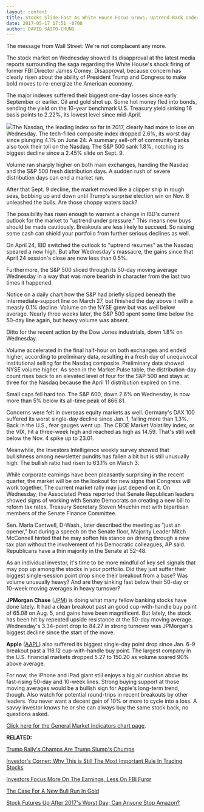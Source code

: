 ```yaml
---
layout: content
title: Stocks Slide Fast As White House Focus Grows; Uptrend Back Under Pressure
date: 2017-05-17 17:51 -0700
author: DAVID SAITO-CHUNG
---
```









The message from Wall Street: We're not complacent any more.


The stock market on Wednesday showed its disapproval at the latest media reports surrounding the saga regarding the White House's shock firing of former FBI Director James Comey. Disapproval, because concern has clearly risen about the ability of President Trump and Congress to make bold moves to re-energize the American economy.


The major indexes suffered their biggest one-day losses since early September or earlier. Oil and gold shot up. Some hot money fled into bonds, sending the yield on the 10-year benchmark U.S. Treasury yield sinking 16 basis points to 2.22%, its lowest level since mid-April.


![](https://www.investors.com/wp-content/uploads/2017/05/MP_4x3_051717-168x300.png)The Nasdaq, the leading index so far in 2017, clearly had more to lose on Wednesday. The tech-filled composite index dropped 2.6%, its worst day since plunging 4.1% on June 24. A summary sell-off of community banks also took their toll on the Nasdaq. The S&P 500 sank 1.8%, notching its biggest decline since a 2.45% slide on Sept. 9.


Volume ran sharply higher on both main exchanges, handing the Nasdaq and the S&P 500 fresh distribution days. A sudden rush of severe distribution days can end a market run.


After that Sept. 9 decline, the market moved like a clipper ship in rough seas, bobbing up and down until Trump's surprise election win on Nov. 8 unleashed the bulls. Are those choppy waters back?


The possibility has risen enough to warrant a change in IBD's current outlook for the market to "uptrend under pressure." This means new buys should be made cautiously. Breakouts are less likely to succeed. So raising some cash can shield your portfolio from further serious declines as well.


On April 24, IBD switched the outlook to "uptrend resumes" as the Nasdaq speared a new high. But after Wednesday's massacre, the gains since that April 24 session's close are now less than 0.5%.


Furthermore, the S&P 500 sliced through its 50-day moving average Wednesday in a way that was more bearish in character from the last two times it happened.


Notice on a daily chart how the S&P had briefly slipped beneath the intermediate-support line on March 27, but finished the day above it with a measly 0.1% decline. Volume on the NYSE grew but was well below average. Nearly three weeks later, the S&P 500 spent some time below the 50-day line again, but heavy volume was absent.


Ditto for the recent action by the Dow Jones industrials, down 1.8% on Wednesday.


Volume accelerated in the final half-hour on both exchanges and ended higher, according to preliminary data, resulting in a fresh day of unequivocal institutional selling for the Nasdaq composite. Preliminary data showed NYSE volume higher. As seen in the Market Pulse table, the distribution-day count rises back to an elevated level of four for the S&P 500 and stays at three for the Nasdaq because the April 11 distribution expired on time.


Small caps fell hard too. The S&P 600, down 2.6% on Wednesday, is now more than 5% below its all-time peak of 866.81.


Concerns were felt in overseas equity markets as well. Germany's DAX 100 suffered its worst single-day decline since Jan. 1, falling more than 1.3%. Back in the U.S., fear gauges went up. The CBOE Market Volatility index, or the VIX, hit a three-week high and reached as high as 14.59. That's still well below the Nov. 4 spike up to 23.01.


Meanwhile, the Investors Intelligence weekly survey showed that bullishness among newsletter pundits has fallen a bit but is still unusually high. The bullish ratio had risen to 63.1% on March 3.


While corporate earnings have been pleasantly surprising in the recent quarter, the market will be on the lookout for new signs that Congress will work together. The current market rally may just depend on it. On Wednesday, the Associated Press reported that Senate Republican leaders showed signs of working with Senate Democrats on creating a new bill to reform tax rates. Treasury Secretary Steven Mnuchin met with bipartisan members of the Senate Finance Committee.


Sen. Maria Cantwell, D-Wash., later described the meeting as "just an opener," but during a speech on the Senate floor, Majority Leader Mitch McConnell hinted that he may soften his stance on driving through a new tax plan without the involvement of his Democratic colleagues, AP said. Republicans have a thin majority in the Senate at 52-48.


As an individual investor, it's time to be more mindful of key sell signals that may pop up among the stocks in your portfolio. Did they just suffer their biggest single-session point drop since their breakout from a base? Was volume unusually heavy? And are they sinking fast below their 50-day or 10-week moving averages in heavy turnover?


**JPMorgan Chase** ([JPM](https://research.investors.com/quote.aspx?symbol=JPM)) is doing what many fellow banking stocks have done lately. It had a clean breakout past an good cup-with-handle buy point of 65.08 on Aug. 5, and gains have been magnificent. But lately, the stock has been hit by repeated upside resistance at the 50-day moving average.
Wednesday's 3.34-point drop to 84.27 in strong turnover was JPMorgan's biggest decline since the start of the move.


**Apple** ([AAPL](https://research.investors.com/quote.aspx?symbol=AAPL)) also suffered its biggest single-day point drop since Jan. 6-9 breakout past a 118.12 cup-with-handle buy point. The largest company in the U.S. financial markets dropped 5.27 to 150.20 as volume soared 90% above average.


For now, the iPhone and iPad giant still enjoys a big air cushion above its fast-rising 50-day and 10-week lines. Strong buying support at those moving averages would be a bullish sign for Apple's long-term trend, though.
Also watch for potential round-trips in recent breakouts by other leaders. You never want a decent gain of 10% or more to cycle into a loss. A savvy investor knows he or she can always buy the same stock back, no questions asked.


[Click here for the General Market Indicators chart page](https://www.investors.com/wp-content/uploads/2017/05/IBD1705152852GMI.pdf).


**RELATED:**


[Trump Rally's Champs Are Trump Slump's Chumps](https://www.investors.com/research/ibd-industry-themes/trump-woes-spur-run-on-bank-stocks-key-technical-levels-broken/)


[Investor's Corner: Why This is Still The Most Important Rule In Trading Stocks](https://www.investors.com/how-to-invest/investors-corner/still-the-no-1-rule-for-stock-investors-always-cut-your-losses-short/)


[Investors Focus More On The Earnings, Less On FBI Furor](https://www.investors.com/market-trend/the-big-picture/market-yawns-at-furor-over-fbi-chief-firing-its-still-about-earnings/)


[The Case For A New Bull Run In Gold](https://www.investors.com/research/futures/gold-price-could-start-new-uptrend/)


[Stock Futures Up After 2017's Worst Day; Can Anyone Stop Amazon?](https://www.investors.com/market-trend/stock-market-today/stock-futures-new-tech-wreck-trump-news-can-anyone-stop-amazon/)




